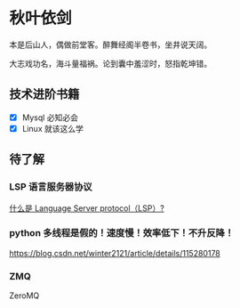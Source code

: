 # 秋叶依剑

本是后山人，偶做前堂客。醉舞经阁半卷书，坐井说天阔。

大志戏功名，海斗量福祸。论到囊中羞涩时，怒指乾坤错。

## 技术进阶书籍

- [x] Mysql 必知必会
- [x] Linux 就该这么学

## 待了解

### LSP 语言服务器协议

[什么是 Language Server protocol（LSP）?](https://blog.csdn.net/u012930117/article/details/79291677)

### python 多线程是假的！速度慢！效率低下！不升反降！

https://blog.csdn.net/winter2121/article/details/115280178

### ZMQ 

ZeroMQ

